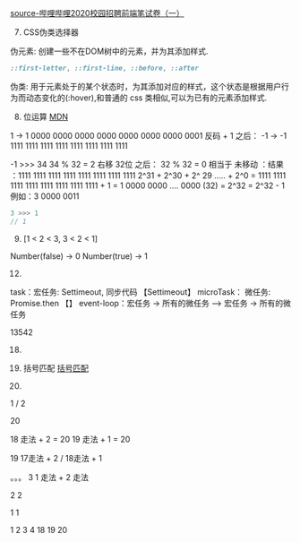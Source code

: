 [source-哔哩哔哩2020校园招聘前端笔试卷（一）](https://www.nowcoder.com/test/20725694/summary)


7. CSS伪类选择器

伪元素: 创建一些不在DOM树中的元素，并为其添加样式.
```css
::first-letter, ::first-line, ::before, ::after
```
伪类: 用于元素处于的某个状态时，为其添加对应的样式，这个状态是根据用户行为而动态变化的(:hover),和普通的 css 类相似,可以为已有的元素添加样式.

8. 位运算
[MDN](https://developer.mozilla.org/zh-CN/docs/Web/JavaScript/Reference/Operators/Bitwise_Operators#Unsigned_right_shift)

1  -> 1	 0000 0000 0000 0000 0000 0000 0000 0001
反码 + 1 之后：
-1 -> -1 1111 1111 1111 1111 1111 1111 1111 1111

-1 >>> 34
34 % 32 = 2
右移 32位 之后： 32 % 32 = 0
相当于 未移动  ：结果 ：1111 1111 1111 1111 1111 1111 1111 1111
2^31 + 2^30 + 2^ 29 ..... + 2^0 = 
1111 1111 1111 1111 1111 1111 1111 1111 + 1 = 1 0000 0000 .... 0000 (32) = 2^32
=  2^32 - 1
例如：3
0000 0011

```js
3 >>> 1
// 1
```

9. [1 < 2 < 3, 3 < 2 < 1]

Number(false) -> 0
Number(true)  -> 1


12. 
task：宏任务: Settimeout, 同步代码  【Settimeout】
microTask： 微任务: Promise.then  【】
event-loop：宏任务 -> 所有的微任务 ——> 宏任务 -> 所有的微任务 

13542

18.

19.  括号匹配
    [括号匹配](https://www.bilibili.com/video/av85982999)


20. 
1 / 2

20

18 走法 + 2 = 20
19 走法 + 1 = 20

19
17走法 + 2 / 18走法 + 1

。。。
3
1 走法 + 2 走法

2
2

1
1

1 2 3 4  18 19 20


